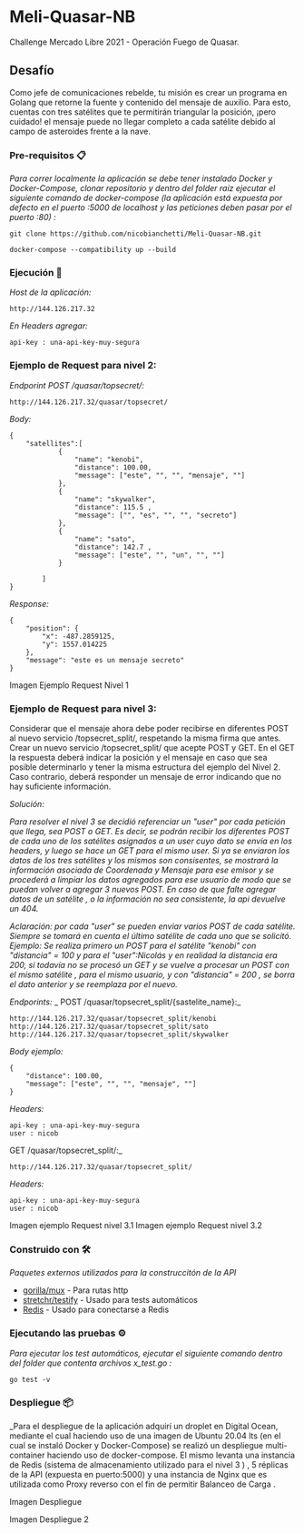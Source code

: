 # Meli-Quasar-NB
Challenge Mercado Libre 2021 - Operación Fuego de Quasar.

## Desafío 

Como jefe de comunicaciones rebelde, tu misión es crear un programa en Golang que retorne
la fuente y contenido del mensaje de auxilio. Para esto, cuentas con tres satélites que te
permitirán triangular la posición, ¡pero cuidado! el mensaje puede no llegar completo a cada
satélite debido al campo de asteroides frente a la nave.

### Pre-requisitos 📋

_Para correr localmente la aplicación se debe tener instalado Docker y Docker-Compose, clonar repositorio y dentro del folder raíz ejecutar el siguiente comando de docker-compose (la aplicación está expuesta por defecto en el puerto :5000 de localhost y las peticiones deben pasar por el puerto :80) :_

```
git clone https://github.com/nicobianchetti/Meli-Quasar-NB.git
```

```
docker-compose --compatibility up --build
```

### Ejecución 🚀


_Host de la aplicación:_

```
http://144.126.217.32
```
_En Headers agregar:_

```
api-key : una-api-key-muy-segura
```

### Ejemplo de Request para nivel 2:

_Endporint POST /quasar/topsecret/:_

```
http://144.126.217.32/quasar/topsecret/
```

_Body:_

```
{
    "satellites":[
            {
                "name": "kenobi",
                "distance": 100.00,
                "message": ["este", "", "", "mensaje", ""]
            },
            {
                "name": "skywalker",
                "distance": 115.5 ,
                "message": ["", "es", "", "", "secreto"]
            },
            {
                "name": "sato",
                "distance": 142.7 ,
                "message": ["este", "", "un", "", ""]
            }

        ]
}
```
_Response:_

```
{
    "position": {
        "x": -487.2859125,
        "y": 1557.014225
    },
    "message": "este es un mensaje secreto"
}
```

Imagen Ejemplo Request Nivel 1

### Ejemplo de Request para nivel 3:

Considerar que el mensaje ahora debe poder recibirse en diferentes POST al nuevo servicio
/topsecret_split/, respetando la misma firma que antes.
Crear un nuevo servicio /topsecret_split/ que acepte POST y GET. En el GET la
respuesta deberá indicar la posición y el mensaje en caso que sea posible determinarlo y tener
la misma estructura del ejemplo del Nivel 2. Caso contrario, deberá responder un mensaje de
error indicando que no hay suficiente información.

_Solución:_

_Para resolver el nivel 3 se decidió referenciar un "user" por cada petición que llega, sea POST o GET. Es decir, se podrán recibir los diferentes POST de cada uno de los satélites asignados a un user cuyo dato se envía en los headers, y luego se hace un GET para el mismo user. Si ya se enviaron los datos de los tres satélites y los mismos son consisentes, se mostrará la información asociada de Coordenada y Mensaje para ese emisor y se procederá a limpiar los datos agregados para ese usuario de modo que se puedan volver a agregar 3 nuevos POST. En caso de que falte agregar datos de un satélite , o la información no sea consistente, la api devuelve un 404._

_Aclaración: por cada "user" se pueden enviar varios POST de cada satélite. Siempre se tomará en cuenta el último satélite de cada uno que se solicitó. Ejemplo: Se realiza primero un POST para el satélite "kenobi" con "distancia" = 100 y para el "user":Nicolás y en realidad la distancia era 200, si todavía no se procesó un GET y se vuelve a procesar un POST con el mismo satélite , para el mismo usuario, y con "distancia" = 200 , se borra el dato anterior y se reemplaza por el nuevo._

_Endporints:_
_ POST /quasar/topsecret_split/{sastelite_name}:_

```
http://144.126.217.32/quasar/topsecret_split/kenobi
http://144.126.217.32/quasar/topsecret_split/sato
http://144.126.217.32/quasar/topsecret_split/skywalker
```

_Body ejemplo:_

```
{
    "distance": 100.00,
    "message": ["este", "", "", "mensaje", ""]
}
```
_Headers:_

```
api-key : una-api-key-muy-segura
user : nicob
```

GET /quasar/topsecret_split/:_

```
http://144.126.217.32/quasar/topsecret_split/
```
_Headers:_

```
api-key : una-api-key-muy-segura
user : nicob
```

Imagen ejemplo Request nivel 3.1
Imagen ejemplo Request nivel 3.2

### Construido con 🛠️

_Paquetes externos utilizados para la construccitón de la API_

* [gorilla/mux](https://github.com/gorilla/mux) - Para rutas http 
* [stretchr/testify](https://github.com/stretchr/testify) - Usado para tests automáticos
* [Redis](https://github.com/go-redis/redis) - Usado para conectarse a Redis

### Ejecutando las pruebas ⚙️

_Para ejecutar los test automáticos, ejecutar el siguiente comando dentro del folder que contenta archivos x_test.go :_

```
go test -v
```

### Despliegue 📦

_Para el despliegue de la aplicación adquirí un droplet en Digital Ocean, mediante el cual haciendo uso de una imagen de Ubuntu 20.04 lts (en el cual se instaló Docker y Docker-Compose) se realizó un despliegue multi-container haciendo uso de docker-compose. El mismo levanta una instancia de Redis (sistema de almacenamiento utilizado para el nivel 3 ) , 5 réplicas de la API (expuesta en puerto:5000) y una instancia de Nginx que es utilizada como Proxy reverso con el fin de permitir Balanceo de Carga .

Imagen Despliegue 

Imagen Despliegue 2



